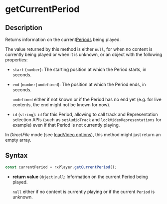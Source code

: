 # getCurrentPeriod

## Description

Returns information on the current[Periods](../../Getting_Started/Glossary.md#period)
being played.

The value returned by this method is either `null`, for when no content is
currently being played or when it is unknown, or an object with the following
properties:

  - `start` (`number`): The starting position at which the Period starts, in
    seconds.

  - `end` (`number|undefined`): The position at which the Period ends, in
    seconds.

    `undefined` either if not known or if the Period has no end yet (e.g. for
    live contents, the end might not be known for now).

  - `id` (`string`): `id` for this Period, allowing to call track and
    Representation selection APIs (such as `setAudioTrack` and
    `lockVideoRepresentations` for example) even if that Period is not currently
    playing.

<div class="warning">
In <i>DirectFile</i> mode (see <a
href="../Loading_a_Content.md#transport">loadVideo options</a>),
this method might just return an empty array.
</div>

## Syntax

```js
const currentPeriod = rxPlayer.getCurrentPeriod();
```

  - **return value** `Object|null`: Information on the current Period being
    played.

    `null` either if no content is currently playing or if the current `Period`
    is unknown.

